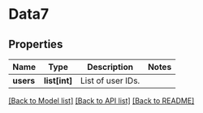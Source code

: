 # Data7

## Properties
Name | Type | Description | Notes
------------ | ------------- | ------------- | -------------
**users** | **list[int]** | List of user IDs. | 

[[Back to Model list]](../README.md#documentation-for-models) [[Back to API list]](../README.md#documentation-for-api-endpoints) [[Back to README]](../README.md)


